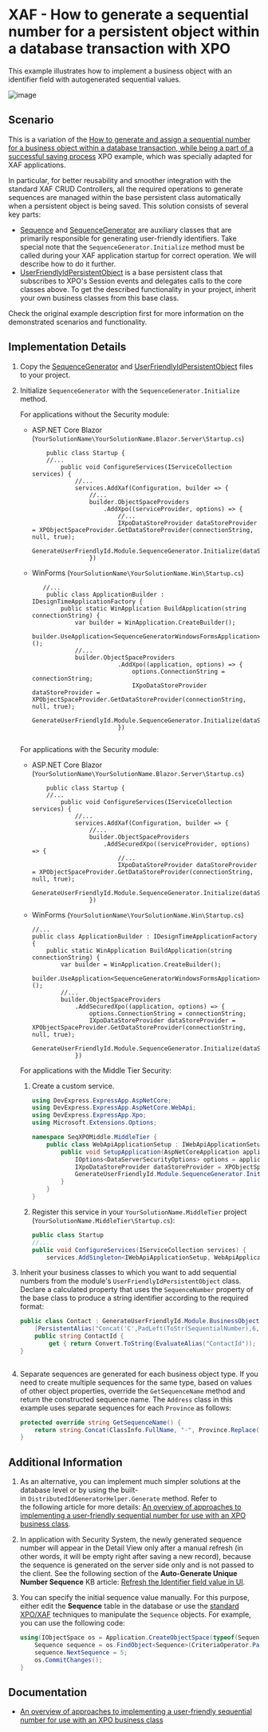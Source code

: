 # XAF - How to generate a sequential number for a persistent object within a database transaction with XPO

This example illustrates how to implement a business object with an identifier field with autogenerated sequential values.

![image](https://github.com/AndreyKozhevnikov/XAF_generate-a-sequential-number-for-a-persistent-object-within-a-database-transaction/assets/14300209/517edb5b-8412-48e1-aed8-ed5efef2f548)


## Scenario


This is a variation of the [How to generate and assign a sequential number for a business object within a database transaction, while being a part of a successful saving process](https://www.devexpress.com/Support/Center/p/E2620) XPO example, which was specially adapted for XAF applications.

In particular, for better reusability and smoother integration with the standard XAF CRUD Controllers, all the required operations to generate sequences are managed within the base persistent class automatically when a persistent object is being saved. This solution consists of several key parts:

* [Sequence](SequenceGenerator/SequenceGenerator.Module/SequenceClasses/SequenceGenerator.cs) and [SequenceGenerator](SequenceGenerator/SequenceGenerator.Module/SequenceClasses/SequenceGenerator.cs) are auxiliary classes that are primarily responsible for generating user-friendly identifiers. Take special note that the `SequenceGenerator.Initialize` method must be called during your XAF application startup for correct operation. We will describe how to do it further.
* [UserFriendlyIdPersistentObject](SequenceGenerator/SequenceGenerator.Module/SequenceClasses/UserFriendlyIdPersistentObject.cs) is a base persistent class that subscribes to XPO's Session events and delegates calls to the core classes above. To get the described functionality in your project, inherit your own business classes from this base class.

Check the original example description first for more information on the demonstrated scenarios and functionality.

## Implementation Details

1. Copy the [SequenceGenerator](SequenceGenerator/SequenceGenerator.Module/SequenceClasses/SequenceGenerator.cs) and [UserFriendlyIdPersistentObject](SequenceGenerator/SequenceGenerator.Module/SequenceClasses/UserFriendlyIdPersistentObject.cs) files to your project.

2. Initialize `SequenceGenerator` with the `SequenceGenerator.Initialize` method.

	For applications without the Security module:

	* ASP.NET Core Blazor (`YourSolutionName\YourSolutionName.Blazor.Server\Startup.cs`)

		```cs{10-11}
		    public class Startup {
		    //...
		        public void ConfigureServices(IServiceCollection services) {
		            //...
		            services.AddXaf(Configuration, builder => {
		                //...    
		                builder.ObjectSpaceProviders
		                    .AddXpo((serviceProvider, options) => {
		                        //...
						        IXpoDataStoreProvider dataStoreProvider = XPObjectSpaceProvider.GetDataStoreProvider(connectionString, null, true);
		                        GenerateUserFriendlyId.Module.SequenceGenerator.Initialize(dataStoreProvider);
		                })
		```

	* WinForms (`YourSolutionName\YourSolutionName.Win\Startup.cs`) 
	
		```cs{9-10}
		   //...
		    public class ApplicationBuilder : IDesignTimeApplicationFactory {
		        public static WinApplication BuildApplication(string connectionString) {
		            var builder = WinApplication.CreateBuilder();
		            builder.UseApplication<SequenceGeneratorWindowsFormsApplication>();
		            //...
		            builder.ObjectSpaceProviders
		                        .AddXpo((application, options) => {
		                            options.ConnectionString = connectionString;
		                            IXpoDataStoreProvider dataStoreProvider = XPObjectSpaceProvider.GetDataStoreProvider(connectionString, null, true);
		                            GenerateUserFriendlyId.Module.SequenceGenerator.Initialize(dataStoreProvider);
		                        })
		   
		```
   
	For applications with the Security module:

	* ASP.NET Core Blazor (`YourSolutionName\YourSolutionName.Blazor.Server\Startup.cs`)

		```cs{10-13}
		    public class Startup {
		    //...
		        public void ConfigureServices(IServiceCollection services) {
		            //...
		            services.AddXaf(Configuration, builder => {
		                //...    
		                builder.ObjectSpaceProviders
		                    .AddSecuredXpo((serviceProvider, options) => {
		                        //...
		                        IXpoDataStoreProvider dataStoreProvider = XPObjectSpaceProvider.GetDataStoreProvider(connectionString, null, true);
		                        GenerateUserFriendlyId.Module.SequenceGenerator.Initialize(dataStoreProvider);
		                })
		```

	* WinForms (`YourSolutionName\YourSolutionName.Win\Startup.cs`)

		```cs{10-11}
		//...
		public class ApplicationBuilder : IDesignTimeApplicationFactory {
			public static WinApplication BuildApplication(string connectionString) {
				var builder = WinApplication.CreateBuilder();
				builder.UseApplication<SequenceGeneratorWindowsFormsApplication>();
				//...
				builder.ObjectSpaceProviders
					.AddSecuredXpo((application, options) => {
						options.ConnectionString = connectionString;
						IXpoDataStoreProvider dataStoreProvider = XPObjectSpaceProvider.GetDataStoreProvider(connectionString, null, true);
						GenerateUserFriendlyId.Module.SequenceGenerator.Initialize(dataStoreProvider);
					})
		```    

	For applications with the Middle Tier Security:

	1. Create a custom service.

		```cs
		using DevExpress.ExpressApp.AspNetCore;
		using DevExpress.ExpressApp.AspNetCore.WebApi;
		using DevExpress.ExpressApp.Xpo;
		using Microsoft.Extensions.Options;
		
		namespace SeqXPOMiddle.MiddleTier {
		    public class WebApiApplicationSetup : IWebApiApplicationSetup {
		        public void SetupApplication(AspNetCoreApplication application) {
		            IOptions<DataServerSecurityOptions> options = application.ServiceProvider.GetRequiredService<IOptions<DataServerSecurityOptions>>();
		            IXpoDataStoreProvider dataStoreProvider = XPObjectSpaceProvider.GetDataStoreProvider(options.Value.ConnectionString, null);
		            GenerateUserFriendlyId.Module.SequenceGenerator.Initialize(dataStoreProvider);
		        }
		    }
		}
		```
  
  	2. Register this service in your `YourSolutionName.MiddleTier` project (`YourSolutionName.MiddleTier\Startup.cs`):

		```cs
		public class Startup
		//...
		public void ConfigureServices(IServiceCollection services) {
			services.AddSingleton<IWebApiApplicationSetup, WebApiApplicationSetup>();
		```

3. Inherit your business classes to which you want to add sequential numbers from the module's `UserFriendlyIdPersistentObject` class. Declare a calculated property that uses the `SequenceNumber` property of the base class to produce a string identifier according to the required format:
   
	```cs
	public class Contact : GenerateUserFriendlyId.Module.BusinessObjects.UserFriendlyIdPersistentObject {
		[PersistentAlias("Concat('C',PadLeft(ToStr(SequentialNumber),6,'0'))")]
		public string ContactId {
			get { return Convert.ToString(EvaluateAlias("ContactId")); }
	}
	   
	```
   
4. Separate sequences are generated for each business object type. If you need to create multiple sequences for the same type, based on values of other object properties, override the `GetSequenceName` method and return the constructed sequence name. The `Address` class in this example uses separate sequences for each `Province` as follows:
   
	```cs
	protected override string GetSequenceName() {
		return string.Concat(ClassInfo.FullName, "-", Province.Replace(" ", "_"));
	}
	```
   
## Additional Information

1. As an alternative, you can implement much simpler solutions at the database level or by using the built-in `DistributedIdGeneratorHelper.Generate` method. Refer to the following article for more details: [An overview of approaches to implementing a user-friendly sequential number for use with an XPO business class](https://www.devexpress.com/Support/Center/p/T567184").
2. In application with Security System, the newly generated sequence number will appear in the Detail View only after a manual refresh (in other words, it will be empty right after saving a new record), because the sequence is generated on the server side only and is not passed to the client. See the following section of the **Auto-Generate Unique Number Sequence** KB article: [Refresh the Identifier field value in UI](https://docs.devexpress.com/eXpressAppFramework/403605/business-model-design-orm/unique-auto-increment-number-generation#refresh-the-identifier-field-value-in-the-ui).
3. You can specify the initial sequence value manually. For this purpose, either edit the **Sequence** table in the database or use the [standard XPO/XAF](https://docs.devexpress.com/eXpressAppFramework/113711/data-manipulation-and-business-logic/create-read-update-and-delete-data) techniques to manipulate the `Sequence` objects. For example, you can use the following code:

	```cs
	using(IObjectSpace os = Application.CreateObjectSpace(typeof(Sequence))) {
		Sequence sequence = os.FindObject<Sequence>(CriteriaOperator.Parse("TypeName=?", typeof(Contact).FullName));
		sequence.NextSequence = 5;
		os.CommitChanges();
	}
	```
   
## Documentation
   
* [An overview of approaches to implementing a user-friendly sequential number for use with an XPO business class](https://www.devexpress.com/Support/Center/p/T567184)

